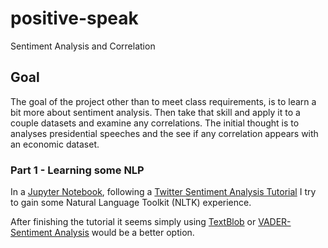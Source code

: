 # positive-speak

Sentiment Analysis and Correlation

## Goal

The goal of the project other than to meet class requirements, is to learn a bit more about sentiment analysis. Then take that skill and apply it to a couple datasets and examine any correlations. The initial thought is to analyses presidential speeches and the see if any correlation appears with an economic dataset.

### Part 1 - Learning some NLP

In a [Jupyter Notebook](./learn/Twitter%20Sentiment%20Analysis.ipynb), following a [Twitter Sentiment Analysis Tutorial](http://www.thegrammarlab.com/?nor-portfolio=corpus-of-presidential-speeches-cops-and-a-clintontrump-corpus) I try to gain some Natural Language Toolkit (NLTK) experience.

After finishing the tutorial it seems simply using [TextBlob](https://textblob.readthedocs.io/en/dev/) or [VADER-Sentiment Analysis](https://github.com/cjhutto/vaderSentiment) would be a better option.
